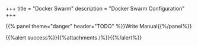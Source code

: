 +++
title = "Docker Swarm"
description = "Docker Swarm Configuration"
+++

{{% panel theme="danger" header="TODO" %}}Write Manual{{%/panel%}}

{{%alert success%}}{{%attachments  /%}}{{%/alert%}}
